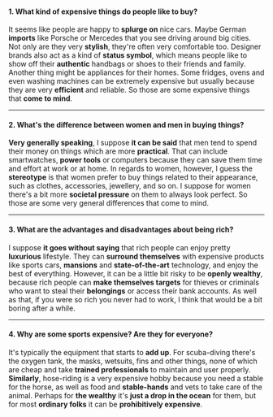 #### 1. What kind of expensive things do people like to buy?
It seems like people are happy to **splurge on** nice cars. Maybe German **imports** like Porsche or Mercedes that you see driving around big cities. Not only are they very **stylish**, they're often very comfortable too. Designer brands also act as a kind of **status symbol**, which means people like to show off their **authentic** handbags or shoes to their friends and family. Another thing might be appliances for their homes. Some fridges, ovens and even washing machines can be extremely expensive but usually because they are very **efficient** and reliable. So those are some expensive things that **come to mind**.

---
#### 2. What's the difference between women and men in buying things?
**Very generally speaking**, I suppose **it can be said** that men tend to spend their money on things which are more **practical**. That can include smartwatches, **power tools** or computers because they can save them time and effort at work or at home. In regards to women, however, I guess the **stereotype** is that women prefer to buy things related to their appearance, such as clothes, accessories, jewellery, and so on. I suppose for women there's a bit more **societal pressure** on them to always look perfect. So those are some very general differences that come to mind.

---
#### 3. What are the advantages and disadvantages about being rich?
I suppose **it goes without saying** that rich people can enjoy pretty **luxurious** lifestyle. They can **surround themselves** with expensive products like sports cars, **mansions** and **state-of-the-art** technology, and enjoy the best of everything. However, it can be a little bit risky to be **openly wealthy**, because rich people can **make themselves targets** for thieves or criminals who want to steal their **belongings** or access their bank accounts. As well as that, if you were so rich you never had to work, I think that would be a bit boring after a while.

---
#### 4. Why are some sports expensive? Are they for everyone?
It's typically the equipment that starts to **add up**. For scuba-diving there's the oxygen tank, the masks, wetsuits, fins and other things, none of which are cheap and take **trained professionals** to maintain and user properly. **Similarly**, hose-riding is a very expensive hobby because you need a stable for the horse, as well as food and **stable-hands** and vets to take care of the animal. Perhaps for **the wealthy** it's **just a drop in the ocean** for them, but for most **ordinary folks** it can be **prohibitively expensive**.